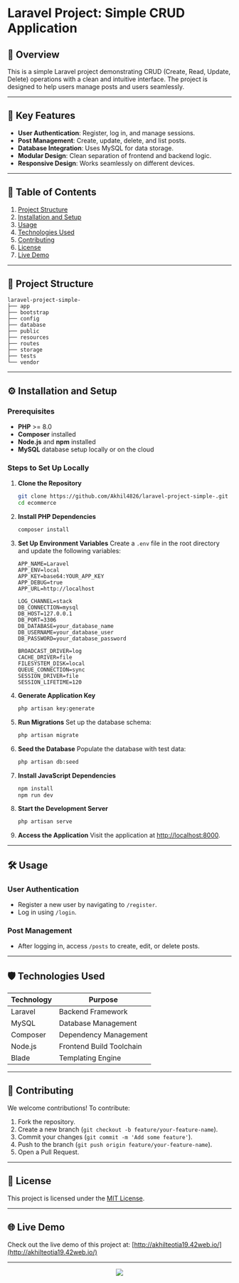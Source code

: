 # Laravel Project: Simple CRUD Application

## 🚀 **Overview**
This is a simple Laravel project demonstrating CRUD (Create, Read, Update, Delete) operations with a clean and intuitive interface. The project is designed to help users manage posts and users seamlessly. 

---

## 🔑 **Key Features**

- **User Authentication**: Register, log in, and manage sessions.
- **Post Management**: Create, update, delete, and list posts.
- **Database Integration**: Uses MySQL for data storage.
- **Modular Design**: Clean separation of frontend and backend logic.
- **Responsive Design**: Works seamlessly on different devices.

---

## 📖 **Table of Contents**
1. [Project Structure](#project-structure)
2. [Installation and Setup](#installation-and-setup)
3. [Usage](#usage)
4. [Technologies Used](#technologies-used)
5. [Contributing](#contributing)
6. [License](#license)
7. [Live Demo](#live-demo)

---

## 📁 **Project Structure** <a name="project-structure"></a>
```
laravel-project-simple-
├── app
├── bootstrap
├── config
├── database
├── public
├── resources
├── routes
├── storage
├── tests
└── vendor
```
---

## ⚙️ **Installation and Setup** <a name="installation-and-setup"></a>

### Prerequisites
- **PHP** >= 8.0
- **Composer** installed
- **Node.js** and **npm** installed
- **MySQL** database setup locally or on the cloud

### Steps to Set Up Locally
1. **Clone the Repository**
    ```bash
    git clone https://github.com/Akhil4826/laravel-project-simple-.git
    cd ecommerce
    ```

2. **Install PHP Dependencies**
    ```bash
    composer install
    ```

3. **Set Up Environment Variables**
    Create a `.env` file in the root directory and update the following variables:
    ```env
    APP_NAME=Laravel
    APP_ENV=local
    APP_KEY=base64:YOUR_APP_KEY
    APP_DEBUG=true
    APP_URL=http://localhost

    LOG_CHANNEL=stack
    DB_CONNECTION=mysql
    DB_HOST=127.0.0.1
    DB_PORT=3306
    DB_DATABASE=your_database_name
    DB_USERNAME=your_database_user
    DB_PASSWORD=your_database_password

    BROADCAST_DRIVER=log
    CACHE_DRIVER=file
    FILESYSTEM_DISK=local
    QUEUE_CONNECTION=sync
    SESSION_DRIVER=file
    SESSION_LIFETIME=120
    ```

4. **Generate Application Key**
    ```bash
    php artisan key:generate
    ```

5. **Run Migrations**
    Set up the database schema:
    ```bash
    php artisan migrate
    ```

6. **Seed the Database**
    Populate the database with test data:
    ```bash
    php artisan db:seed
    ```

7. **Install JavaScript Dependencies**
    ```bash
    npm install
    npm run dev
    ```

8. **Start the Development Server**
    ```bash
    php artisan serve
    ```

9. **Access the Application**
    Visit the application at [http://localhost:8000](http://localhost:8000).

---

## 🛠️ **Usage** <a name="usage"></a>

### User Authentication
- Register a new user by navigating to `/register`.
- Log in using `/login`.

### Post Management
- After logging in, access `/posts` to create, edit, or delete posts.

---

## 🛡️ **Technologies Used** <a name="technologies-used"></a>

| **Technology** | **Purpose**              |
|----------------|--------------------------|
| Laravel        | Backend Framework        |
| MySQL          | Database Management      |
| Composer       | Dependency Management    |
| Node.js        | Frontend Build Toolchain |
| Blade          | Templating Engine        |

---

## 🤝 **Contributing** <a name="contributing"></a>

We welcome contributions! To contribute:
1. Fork the repository.
2. Create a new branch (`git checkout -b feature/your-feature-name`).
3. Commit your changes (`git commit -m 'Add some feature'`).
4. Push to the branch (`git push origin feature/your-feature-name`).
5. Open a Pull Request.

---

## 📜 **License** <a name="license"></a>

This project is licensed under the [MIT License](LICENSE).

---

## 🌐 **Live Demo** <a name="live-demo"></a>

Check out the live demo of this project at: [http://akhilteotia19.42web.io/](http://akhilteotia19.42web.io/)

---

<p align="center">
  <img src="https://readme-typing-svg.herokuapp.com?font=Fira+Code&color=4CAF50&size=24&center=true&vCenter=true&width=700&lines=Happy+Coding+%F0%9F%92%BB%F0%9F%A7%BB">
</p>
